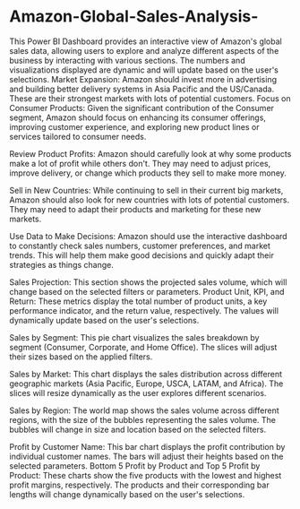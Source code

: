 # Amazon-Global-Sales-Analysis-
This Power BI Dashboard provides an interactive view of Amazon's global sales data, allowing users to explore and analyze different aspects of the business by interacting with various sections. The numbers and visualizations displayed are dynamic and will update based on the user's selections.
Market Expansion: Amazon should invest more in advertising and building better delivery systems in Asia Pacific and the US/Canada. These are their strongest markets with lots of potential customers. Focus on Consumer Products: Given the significant contribution of the Consumer segment, Amazon should focus on enhancing its consumer offerings, improving customer experience, and exploring new product lines or services tailored to consumer needs.

Review Product Profits: Amazon should carefully look at why some products make a lot of profit while others don't. They may need to adjust prices, improve delivery, or change which products they sell to make more money.

Sell in New Countries: While continuing to sell in their current big markets, Amazon should also look for new countries with lots of potential customers. They may need to adapt their products and marketing for these new markets.

Use Data to Make Decisions: Amazon should use the interactive dashboard to constantly check sales numbers, customer preferences, and market trends. This will help them make good decisions and quickly adapt their strategies as things change.

Sales Projection: This section shows the projected sales volume, which will change based on the selected filters or parameters. Product Unit, KPI, and Return: These metrics display the total number of product units, a key performance indicator, and the return value, respectively. The values will dynamically update based on the user's selections.

Sales by Segment: This pie chart visualizes the sales breakdown by segment (Consumer, Corporate, and Home Office). The slices will adjust their sizes based on the applied filters.

Sales by Market: This chart displays the sales distribution across different geographic markets (Asia Pacific, Europe, USCA, LATAM, and Africa). The slices will resize dynamically as the user explores different scenarios.

Sales by Region: The world map shows the sales volume across different regions, with the size of the bubbles representing the sales volume. The bubbles will change in size and location based on the selected filters.

Profit by Customer Name: This bar chart displays the profit contribution by individual customer names. The bars will adjust their heights based on the selected parameters. Bottom 5 Profit by Product and Top 5 Profit by Product: These charts show the five products with the lowest and highest profit margins, respectively. The products and their corresponding bar lengths will change dynamically based on the user's selections.
